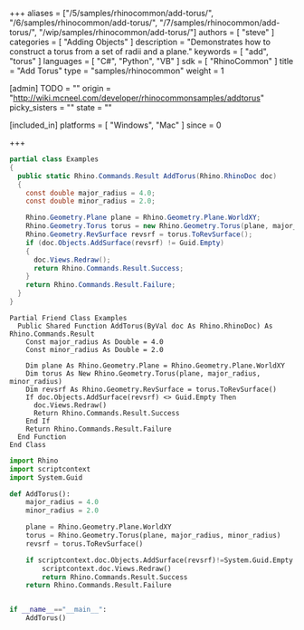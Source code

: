 +++
aliases = ["/5/samples/rhinocommon/add-torus/", "/6/samples/rhinocommon/add-torus/", "/7/samples/rhinocommon/add-torus/", "/wip/samples/rhinocommon/add-torus/"]
authors = [ "steve" ]
categories = [ "Adding Objects" ]
description = "Demonstrates how to construct a torus from a set of radii and a plane."
keywords = [ "add", "torus" ]
languages = [ "C#", "Python", "VB" ]
sdk = [ "RhinoCommon" ]
title = "Add Torus"
type = "samples/rhinocommon"
weight = 1

[admin]
TODO = ""
origin = "http://wiki.mcneel.com/developer/rhinocommonsamples/addtorus"
picky_sisters = ""
state = ""

[included_in]
platforms = [ "Windows", "Mac" ]
since = 0

+++

<div class="codetab-content" id="cs">

```cs
partial class Examples
{
  public static Rhino.Commands.Result AddTorus(Rhino.RhinoDoc doc)
  {
    const double major_radius = 4.0;
    const double minor_radius = 2.0;

    Rhino.Geometry.Plane plane = Rhino.Geometry.Plane.WorldXY;
    Rhino.Geometry.Torus torus = new Rhino.Geometry.Torus(plane, major_radius, minor_radius);
    Rhino.Geometry.RevSurface revsrf = torus.ToRevSurface();
    if (doc.Objects.AddSurface(revsrf) != Guid.Empty)
    {
      doc.Views.Redraw();
      return Rhino.Commands.Result.Success;
    }
    return Rhino.Commands.Result.Failure;
  }
}
```

</div>


<div class="codetab-content" id="vb">

```vbnet
Partial Friend Class Examples
  Public Shared Function AddTorus(ByVal doc As Rhino.RhinoDoc) As Rhino.Commands.Result
	Const major_radius As Double = 4.0
	Const minor_radius As Double = 2.0

	Dim plane As Rhino.Geometry.Plane = Rhino.Geometry.Plane.WorldXY
	Dim torus As New Rhino.Geometry.Torus(plane, major_radius, minor_radius)
	Dim revsrf As Rhino.Geometry.RevSurface = torus.ToRevSurface()
	If doc.Objects.AddSurface(revsrf) <> Guid.Empty Then
	  doc.Views.Redraw()
	  Return Rhino.Commands.Result.Success
	End If
	Return Rhino.Commands.Result.Failure
  End Function
End Class
```

</div>


<div class="codetab-content" id="py">

```python
import Rhino
import scriptcontext
import System.Guid

def AddTorus():
    major_radius = 4.0
    minor_radius = 2.0

    plane = Rhino.Geometry.Plane.WorldXY
    torus = Rhino.Geometry.Torus(plane, major_radius, minor_radius)
    revsrf = torus.ToRevSurface()

    if scriptcontext.doc.Objects.AddSurface(revsrf)!=System.Guid.Empty:
        scriptcontext.doc.Views.Redraw()
        return Rhino.Commands.Result.Success
    return Rhino.Commands.Result.Failure


if __name__=="__main__":
    AddTorus()
```

</div>
